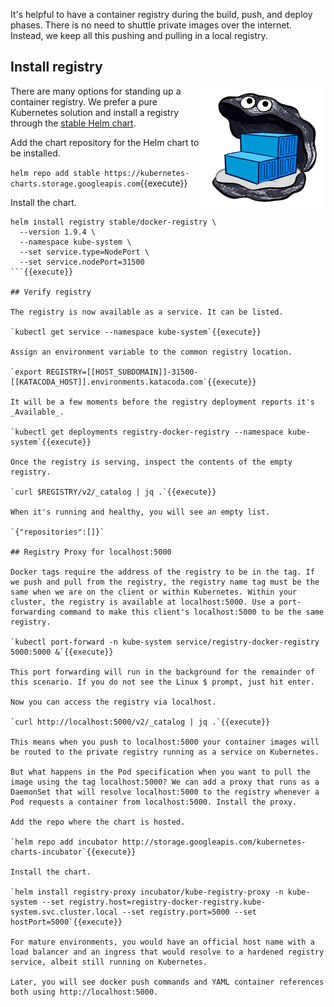 It's helpful to have a container registry during the build, push, and deploy phases. There is no need to shuttle private images over the internet. Instead, we keep all this pushing and pulling in a local registry.

## Install registry

<img align="right" src="./assets/registry.png" width="200">

There are many options for standing up a container registry. We prefer a pure Kubernetes solution and install a registry through the [stable Helm chart](https://github.com/helm/charts/tree/master/stable/docker-registry#docker-registry-helm-chart).

Add the chart repository for the Helm chart to be installed.

`helm repo add stable https://kubernetes-charts.storage.googleapis.com`{{execute}}

Install the chart.

```
helm install registry stable/docker-registry \
  --version 1.9.4 \
  --namespace kube-system \
  --set service.type=NodePort \
  --set service.nodePort=31500
```{{execute}}

## Verify registry

The registry is now available as a service. It can be listed.

`kubectl get service --namespace kube-system`{{execute}}

Assign an environment variable to the common registry location.

`export REGISTRY=[[HOST_SUBDOMAIN]]-31500-[[KATACODA_HOST]].environments.katacoda.com`{{execute}}

It will be a few moments before the registry deployment reports it's _Available_.

`kubectl get deployments registry-docker-registry --namespace kube-system`{{execute}}

Once the registry is serving, inspect the contents of the empty registry.

`curl $REGISTRY/v2/_catalog | jq .`{{execute}}

When it's running and healthy, you will see an empty list.

`{"repositories":[]}`

## Registry Proxy for localhost:5000

Docker tags require the address of the registry to be in the tag. If we push and pull from the registry, the registry name tag must be the same when we are on the client or within Kubernetes. Within your cluster, the registry is available at localhost:5000. Use a port-forwarding command to make this client's localhost:5000 to be the same registry.

`kubectl port-forward -n kube-system service/registry-docker-registry 5000:5000 &`{{execute}}

This port forwarding will run in the background for the remainder of this scenario. If you do not see the Linux $ prompt, just hit enter.

Now you can access the registry via localhost.

`curl http://localhost:5000/v2/_catalog | jq .`{{execute}}

This means when you push to localhost:5000 your container images will be routed to the private registry running as a service on Kubernetes.

But what happens in the Pod specification when you want to pull the image using the tag localhost:5000? We can add a proxy that runs as a DaemonSet that will resolve localhost:5000 to the registry whenever a Pod requests a container from localhost:5000. Install the proxy.

Add the repo where the chart is hosted.

`helm repo add incubator http://storage.googleapis.com/kubernetes-charts-incubator`{{execute}}

Install the chart.

`helm install registry-proxy incubator/kube-registry-proxy -n kube-system --set registry.host=registry-docker-registry.kube-system.svc.cluster.local --set registry.port=5000 --set hostPort=5000`{{execute}}

For mature environments, you would have an official host name with a load balancer and an ingress that would resolve to a hardened registry service, albeit still running on Kubernetes.

Later, you will see docker push commands and YAML container references both using http://localhost:5000.
